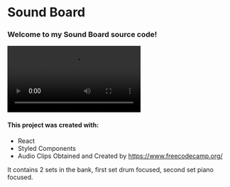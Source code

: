 # Sound Board
### Welcome to my Sound Board source code!

![](DEMO.mp4)

#### This project was created with:

* React
* Styled Components
* Audio Clips Obtained and Created by https://www.freecodecamp.org/

It contains 2 sets in the bank, first set drum focused, second set piano focused.
